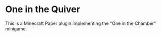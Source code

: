 # One in the Quiver
This is a Minecraft Paper plugin implementing the "One in the Chamber" minigame.
